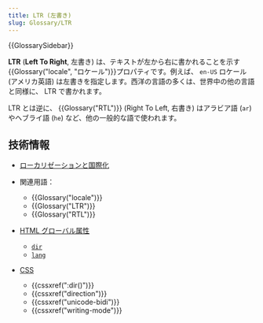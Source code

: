 ```yaml
---
title: LTR (左書き)
slug: Glossary/LTR
---
```


{{GlossarySidebar}}

**LTR** (**Left To Right**, 左書き) は、テキストが左から右に書かれることを示す{{Glossary("locale", "ロケール")}}プロパティです。例えば、 `en-US` ロケール (アメリカ英語) は左書きを指定します。西洋の言語の多くは、世界中の他の言語と同様に、 LTR で書かれます。

LTR とは逆に、 {{Glossary("RTL")}} (Right To Left, 右書き) はアラビア語 (`ar`) やヘブライ語 (`he`) など、他の一般的な語で使われます。

## 技術情報

- [ローカリゼーションと国際化](/ja/docs/Web/Localization)

- 関連用語：

  - {{Glossary("locale")}}
  - {{Glossary("LTR")}}
  - {{Glossary("RTL")}}

- [HTML グローバル属性](/ja/docs/Web/HTML/Global_attributes)

  - [`dir`](/ja/docs/Web/HTML/Global_attributes#dir)
  - [`lang`](/ja/docs/Web/HTML/Global_attributes#lang)

- [CSS](/ja/docs/Web/CSS)

  - {{cssxref(":dir()")}}
  - {{cssxref("direction")}}
  - {{cssxref("unicode-bidi")}}
  - {{cssxref("writing-mode")}}
